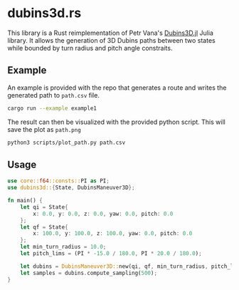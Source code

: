# dubins3d.rs

This library is a Rust reimplementation of Petr Vana's [Dubins3D.jl](https://github.com/comrob/Dubins3D.jl/tree/master) Julia library. It allows the generation of 3D Dubins paths between two states while bounded by turn radius and pitch angle constraits.

## Example
An example is provided with the repo that generates a route and writes the generated path to `path.csv` file. 

```bash
cargo run --example example1
```
The result can then be visualized with the provided python script. This will save the plot as `path.png`

```bash
python3 scripts/plot_path.py path.csv
```

## Usage
```rust
use core::f64::consts::PI as PI;
use dubins3d::{State, DubinsManeuver3D};

fn main() {
    let qi = State{
        x: 0.0, y: 0.0, z: 0.0, yaw: 0.0, pitch: 0.0
    };
    let qf = State{
        x: 100.0, y: 100.0, z: 100.0, yaw: 0.0, pitch: 0.0
    };
    let min_turn_radius = 10.0;
    let pitch_lims = (PI * -15.0 / 180.0, PI * 20.0 / 180.0);

    let dubins = DubinsManeuver3D::new(qi, qf, min_turn_radius, pitch_lims);
    let samples = dubins.compute_sampling(500);
}
```
